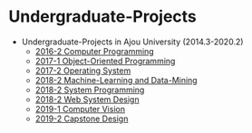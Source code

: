Undergraduate-Projects
=============  
- Undergraduate-Projects in Ajou University (2014.3-2020.2)
  - [2016-2 Computer Programming](https://github.com/wooilahn/Undergraduate-Projects/tree/master/2016-2_ComputerProgramming)
  - [2017-1 Object-Oriented Programming](https://github.com/wooilahn/Undergraduate-Projects/tree/master/2017-1_ObjectOrientedProgramming)
  - [2017-2 Operating System](https://github.com/wooilahn/Undergraduate-Projects/tree/master/2017-2_OperatingSystem)
  - [2018-2 Machine-Learning and Data-Mining](https://github.com/wooilahn/Undergraduate-Projects/tree/master/2018-2_MLandDatamining)
  - [2018-2 System Programming](https://github.com/wooilahn/Undergraduate-Projects/tree/master/2018-2_SystemProgramming)
  - [2018-2 Web System Design](https://github.com/wooilahn/Undergraduate-Projects/tree/master/2018-2_WebSystemDesign)
  - [2019-1 Computer Vision](https://github.com/wooilahn/Undergraduate-Projects/tree/master/2019-1_ComputerVision)
  - [2019-2 Capstone Design](https://github.com/wooilahn/Undergraduate-Projects/tree/master/2019-2_CapstoneDesign)
